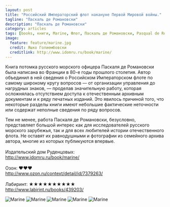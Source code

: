 ```yaml
---
layout: post
title: "Российский Императорский флот накануне Первой Мировой войны."
tagline: "Паскаль де Романовски"
description: "Паскаль де Романовски"
category: articles
tags: [books, книги, Marine, Флот, Паскаль де Романовски, Pasqual de Romanovski]
image:
  feature: feature/marine.jpg
  credit: Яшко Голиембовски
  creditlink: http://www.idomru.ru/book/marine/
---
```

Книга потомка русского морского офицера Паскаля де Романовски была написана во Франции в 80-е годы прошлого столетия. Автор объединил в ней сведения о Российском Императорском флоте по самому широкому кругу вопросов — от организации управления до нагрудных знаков, — проделав значительную работу, которая осложнялась отсутствием доступа к отечественным архивным документам и к ряду печатных изданий. Это явилось причиной того, что некоторые разделы книги имеют небольшие фактические неточности или содержат неполные сведения по ряду вопросов.

Тем не менее, работа Паскаля де Романовски, безусловно, представляет большой интерес как для исследователей русского морского зарубежья, так и для всех любителей истории отечественного флота. Не оставят их равнодушными и фотографии из семейного архива автора, многие из которых публикуются впервые.
<br/>
<br/>
Издательский дом Руденцовых:  
<http://www.idomru.ru/book/marine/>  
<br/>
Озон: ♥♥♥  
<http://www.ozon.ru/context/detail/id/7379263/>  
<br/>
Лабиринт: ★★★★★★★★★★  
<http://www.labirint.ru/books/439203/>  

<!-- https://github.com/ionelmc/jquery-gp-gallery -->
<div class="pictures">
	<img title="Marine" src="{{ site.url }}/images/books-others/2008-marine_large.jpg" />
	<img title="Marine" src="{{ site.url }}/images/books-others/2008-marine_page1.jpg" />
	<img title="Marine" src="{{ site.url }}/images/books-others/2008-marine_page2-3.jpg" />
	<img title="Marine" src="{{ site.url }}/images/books-others/2008-marine_page10-11.jpg" />
	<img title="Marine" src="{{ site.url }}/images/books-others/2008-marine_page12-13.jpg" />
</div>

